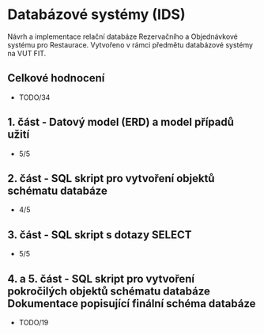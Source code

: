 # Databázové systémy (IDS)
Návrh a implementace relační databáze Rezervačního a Objednávkové systému pro Restaurace. Vytvořeno v rámci předmětu databázové systémy na VUT FIT. 

## Celkové hodnocení 
- TODO/34

## 1. část - Datový model (ERD) a model případů užití
- 5/5

## 2. část - SQL skript pro vytvoření objektů schématu databáze
- 4/5

## 3. část - SQL skript s dotazy SELECT
- 5/5

## 4. a 5. část - SQL skript pro vytvoření pokročilých objektů schématu databáze Dokumentace popisující finální schéma databáze
- TODO/19 